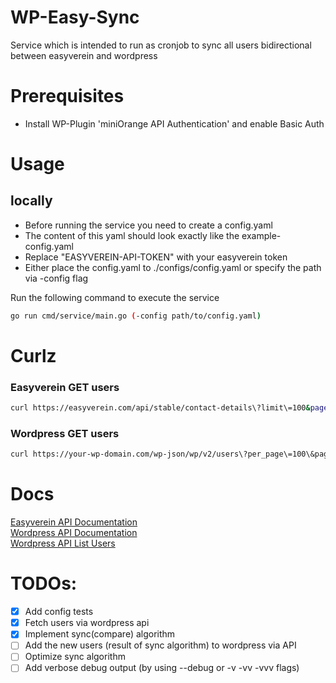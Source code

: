 # WP-Easy-Sync
Service which is intended to run as cronjob to sync all users bidirectional between easyverein and wordpress

# Prerequisites
- Install WP-Plugin 'miniOrange API Authentication' and enable Basic Auth

# Usage
## locally
- Before running the service you need to create a config.yaml  
- The content of this yaml should look exactly like the example-config.yaml  
- Replace "EASYVEREIN-API-TOKEN" with your easyverein token  
- Either place the config.yaml to ./configs/config.yaml or specify the path via -config flag

Run the following command to execute the service
```sh
go run cmd/service/main.go (-config path/to/config.yaml)
```

# Curlz
### Easyverein GET users
```sh
curl https://easyverein.com/api/stable/contact-details\?limit\=100&page=1 -H "Authorization: Token <TOKEN>"
```
### Wordpress GET users
```sh
curl https://your-wp-domain.com/wp-json/wp/v2/users\?per_page\=100\&page\=1\&context\=edit -H "Authorization:Basic base64encoded(username:password)"
```

# Docs
[Easyverein API Documentation](https://easyverein.com/api/documentation/)  
[Wordpress API Documentation](https://developer.wordpress.org/rest-api/)  
[Wordpress API List Users](https://developer.wordpress.org/rest-api/reference/users/#list-users)

# TODOs:
- [x] Add config tests
- [x] Fetch users via wordpress api
- [x] Implement sync(compare) algorithm
- [ ] Add the new users (result of sync algorithm) to wordpress via API
- [ ] Optimize sync algorithm
- [ ] Add verbose debug output (by using --debug or -v -vv -vvv flags)
